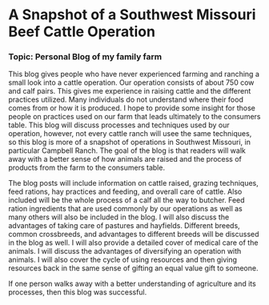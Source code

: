 # A Snapshot of a Southwest Missouri Beef Cattle Operation

### Topic: Personal Blog of my family farm

This blog gives people who have never experienced farming and ranching a small look into a cattle operation. Our operation consists of about 750 cow and calf pairs. This gives me experience in raising cattle and the different practices utilized. Many individuals do not understand where their food comes from or how it is produced. I hope to provide some insight for those people on practices used on our farm that leads ultimately to the consumers table. This blog will discuss processes and techniques used by our operation, however, not every cattle ranch will usee the same techniques, so this blog is more of a snapshot of operations in Southwest Missouri, in particular Campbell Ranch. The goal of the blog is that readers will walk away with a better sense of how animals are raised and the process of products from the farm to the consumers table.

The blog posts will include information on cattle raised, grazing techniques, feed rations, hay practices and feeding, and overall care of cattle. Also included will be the whole process of a calf all the way to butcher. Feed ration ingredients that are used commonly by our operations as well as many others will also be included in the blog. I will also discuss the advantages of taking care of pastures and hayfields. Different breeds, common crossbreeds, and advantages to different breeds will be discussed in the blog as well. I will also provide a detailed cover of medical care of the animals. I will discuss the advantages of diversifying an operation with animals. I will also cover the cycle of using resources and then giving resources back in the same sense of gifting an equal value gift to someone.

If one person walks away with a better understanding of agriculture and its processes, then this blog was successful.
